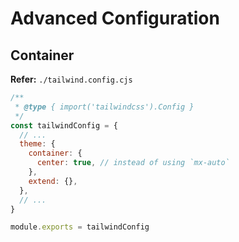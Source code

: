 # Advanced Configuration

## Container

**Refer:** `./tailwind.config.cjs`

```cjs
/**
 * @type { import('tailwindcss').Config }
 */
const tailwindConfig = {
  // ...
  theme: {
    container: {
      center: true, // instead of using `mx-auto`
    },
    extend: {},
  },
  // ...
}

module.exports = tailwindConfig
```
